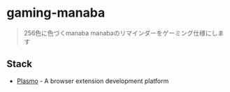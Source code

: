 # gaming-manaba

> 256色に色づくmanaba
manabaのリマインダーをゲーミング仕様にします
## Stack

- [Plasmo](https://www.plasmo.com/) - A browser extension development platform
